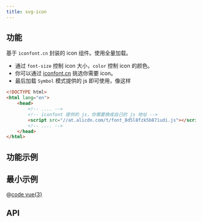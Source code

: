 ```yaml
---
title: svg-icon
---
```


## 功能

基于 `iconfont.cn` 封装的 icon 组件。使用全量加载。
- 通过 `font-size` 控制 icon 大小，`color` 控制 icon 的颜色。
- 你可以通过 [iconfont.cn](https://iconfont.cn) 挑选你需要 icon。
- 最后加载 `Symbol` 模式提供的 js 即可使用，像这样

```html
<!DOCTYPE html>
<html lang="en">
    <head>
        <!-- .... -->
        <!-- iconfont 提供的 js，你需要换成自己的 js 地址 -->
        <script src="//at.alicdn.com/t/font_8d5l8fzk5b87iudi.js"></script>
        <!-- .... -->
    </head>
</html>
```

## 功能示例

<Example />

## 最小示例

@[code vue{3}](@/components/svg-icon/docs/simple.vue)

## API

<Usage />

<script setup>
import Example from "@/components/svg-icon/docs/example.vue";
import Usage from "@/components/svg-icon/docs/usage.vue";
</script>